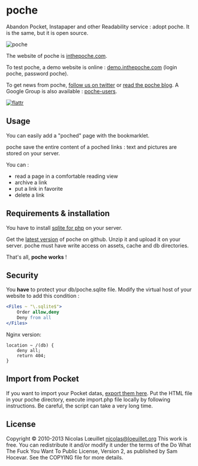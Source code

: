 # poche
Abandon Pocket, Instapaper and other Readability service : adopt poche. It is the same, but it is open source.

![poche](http://inthepoche.com/img/logo.png)

The website of poche is [inthepoche.com](http://inthepoche.com).

To test poche, a demo website is online : [demo.inthepoche.com](http://demo.inthepoche.com) (login poche, password poche).

To get news from poche, [follow us on twitter](http://twitter.com/getpoche) or [read the poche blog](http://inthepoche.com/blog). A Google Group is also available : [poche-users](https://groups.google.com/forum/#!forum/poche-users).

[![flattr](http://api.flattr.com/button/flattr-badge-large.png)](http://flattr.com/thing/1265480/poche-a-read-it-later-open-source-system)

## Usage
You can easily add a "poched" page with the bookmarklet.

poche save the entire content of a poched links : text and pictures are stored on your server.

You can :
* read a page in a comfortable reading view
* archive a link
* put a link in favorite
* delete a link

## Requirements & installation
You have to install [sqlite for php](http://www.php.net/manual/en/book.sqlite.php) on your server.

Get the [latest version](https://github.com/inthepoche/poche) of poche on github. Unzip it and upload it on your server. poche must have write access on assets, cache and db directories.

That's all, **poche works** !

## Security
You **have** to protect your db/poche.sqlite file. Modify the virtual host of your website to add this condition :
```apache
<Files ~ "\.sqlite$">
    Order allow,deny
    Deny from all
</Files>
```

Nginx version:
```nginx
location ~ /(db) {
    deny all;
    return 404;
}
```

## Import from Pocket

If you want to import your Pocket datas, [export them here](https://getpocket.com/export). Put the HTML file in your poche directory, execute import.php file locally by following instructions. Be careful, the script can take a very long time.

## License
Copyright © 2010-2013 Nicolas Lœuillet <nicolas@loeuillet.org>
This work is free. You can redistribute it and/or modify it under the
terms of the Do What The Fuck You Want To Public License, Version 2,
as published by Sam Hocevar. See the COPYING file for more details.
